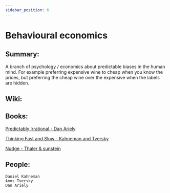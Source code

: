 ```yaml
---
sidebar_position: 6
---
```


# Behavioural economics

## Summary: 

A branch of psychology / economics about predictable biases in the human mind.
For example preferring expensive wine to cheap when you know the prices, but 
preferring the cheap wine over the expensive when the labels are hidden. 




## Wiki:




## Books:

[Predictably Irrational - Dan Ariely](https://www.goodreads.com/book/show/1713426.Predictably_Irrational)

[Thinking Fast and Slow - Kahneman and Tversky](https://www.goodreads.com/book/show/11468377-thinking-fast-and-slow?from_search=true&from_srp=true&qid=6gIFxFb89D&rank=1)

[Nudge - Thaler & sunstein](https://www.goodreads.com/book/show/3450744-nudge)


## People:
```
Daniel Kahneman
Amos Tversky
Dan Ariely
```



